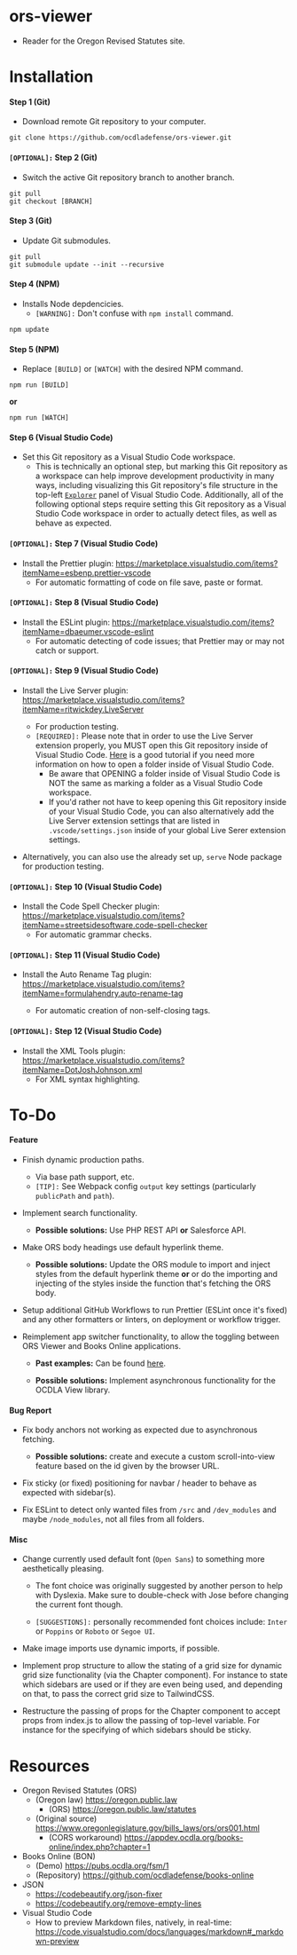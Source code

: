 # ors-viewer

-   Reader for the Oregon Revised Statutes site.

# Installation

#### Step 1 (Git)

-   Download remote Git repository to your computer.

```
git clone https://github.com/ocdladefense/ors-viewer.git
```

#### `[OPTIONAL]:` Step 2 (Git)

-   Switch the active Git repository branch to another branch.

```
git pull
git checkout [BRANCH]
```

#### Step 3 (Git)

-   Update Git submodules.

```
git pull
git submodule update --init --recursive
```

#### Step 4 (NPM)

-   Installs Node depdencicies.
    -   `[WARNING]:` Don't confuse with `npm install` command.

```
npm update
```

#### Step 5 (NPM)

-   Replace `[BUILD]` or `[WATCH]` with the desired NPM command.

```
npm run [BUILD]
```

**or**

```
npm run [WATCH]
```

#### Step 6 (Visual Studio Code)

-   Set this Git repository as a Visual Studio Code workspace.
    -   This is technically an optional step, but marking this Git repository as a workspace can help improve development productivity in many ways, including visualizing this Git repository's file structure in the top-left [`Explorer`](https://code.visualstudio.com/docs/getstarted/userinterface#_explorer-view) panel of Visual Studio Code. Additionally, all of the following optional steps require setting this Git repository as a Visual Studio Code workspace in order to actually detect files, as well as behave as expected.

#### `[OPTIONAL]:` Step 7 (Visual Studio Code)

-   Install the Prettier plugin: https://marketplace.visualstudio.com/items?itemName=esbenp.prettier-vscode
    -   For automatic formatting of code on file save, paste or format.

#### `[OPTIONAL]:` Step 8 (Visual Studio Code)

-   Install the ESLint plugin: https://marketplace.visualstudio.com/items?itemName=dbaeumer.vscode-eslint
    -   For automatic detecting of code issues; that Prettier may or may not catch or support.

#### `[OPTIONAL]:` Step 9 (Visual Studio Code)

-   Install the Live Server plugin: https://marketplace.visualstudio.com/items?itemName=ritwickdey.LiveServer

    -   For production testing.
    -   `[REQUIRED]:` Please note that in order to use the Live Server extension properly, you MUST open this Git repository inside of Visual Studio Code. [Here](https://www.youtube.com/watch?v=6dDmwwKx8Rc) is a good tutorial if you need more information on how to open a folder inside of Visual Studio Code.
        -   Be aware that OPENING a folder inside of Visual Studio Code is NOT the same as marking a folder as a Visual Studio Code workspace.
        -   If you'd rather not have to keep opening this Git repository inside of your Visual Studio Code, you can also alternatively add the Live Server extension settings that are listed in `.vscode/settings.json` inside of your global Live Serer extension settings.

-   Alternatively, you can also use the already set up, `serve` Node package for production testing.

#### `[OPTIONAL]:` Step 10 (Visual Studio Code)

-   Install the Code Spell Checker plugin: https://marketplace.visualstudio.com/items?itemName=streetsidesoftware.code-spell-checker
    -   For automatic grammar checks.

#### `[OPTIONAL]:` Step 11 (Visual Studio Code)

-   Install the Auto Rename Tag plugin: https://marketplace.visualstudio.com/items?itemName=formulahendry.auto-rename-tag

    -   For automatic creation of non-self-closing tags.

#### `[OPTIONAL]:` Step 12 (Visual Studio Code)

-   Install the XML Tools plugin: https://marketplace.visualstudio.com/items?itemName=DotJoshJohnson.xml
    -   For XML syntax highlighting.

# To-Do

#### Feature

-   Finish dynamic production paths.

    -   Via base path support, etc.
    -   `[TIP]:` See Webpack config `output` key settings (particularly `publicPath` and `path`).

-   Implement search functionality.

    -   **Possible solutions:** Use PHP REST API **or** Salesforce API.

-   Make ORS body headings use default hyperlink theme.

    -   **Possible solutions:** Update the ORS module to import and inject styles from the default hyperlink theme **or** or do the importing and injecting of the styles inside the function that's fetching the ORS body.

-   Setup additional GitHub Workflows to run Prettier (ESLint once it's fixed) and any other formatters or linters, on deployment or workflow trigger.

-   Reimplement app switcher functionality, to allow the toggling between ORS Viewer and Books Online applications.

    -   **Past examples:** Can be found [here](https://github.com/ocdladefense/ors-viewer/blob/4c0ed45cbce65962b723c3852518f41ef3a20175/src/js/App.jsx#L39-L85).

    -   **Possible solutions:** Implement asynchronous functionality for the OCDLA View library.

#### Bug Report

-   Fix body anchors not working as expected due to asynchronous fetching.

    -   **Possible solutions:** create and execute a custom scroll-into-view feature based on the id given by the browser URL.

-   Fix sticky (or fixed) positioning for navbar / header to behave as expected with sidebar(s).

-   Fix ESLint to detect only wanted files from `/src` and `/dev_modules` and maybe `/node_modules`, not all files from all folders.

#### Misc

-   Change currently used default font (`Open Sans`) to something more aesthetically pleasing.

    -   The font choice was originally suggested by another person to help with Dyslexia. Make sure to double-check with Jose before changing the current font though.

    -   `[SUGGESTIONS]:` personally recommended font choices include: `Inter` or `Poppins` or `Roboto` or `Segoe UI`.

-   Make image imports use dynamic imports, if possible.

-   Implement prop structure to allow the stating of a grid size for dynamic grid size functionality (via the Chapter component). For instance to state which sidebars are used or if they are even being used, and depending on that, to pass the correct grid size to TailwindCSS.

-   Restructure the passing of props for the Chapter component to accept props from index.js to allow the passing of top-level variable. For instance for the specifying of which sidebars should be sticky.

# Resources

-   Oregon Revised Statutes (ORS)
    -   (Oregon law) https://oregon.public.law
        -   (ORS) https://oregon.public.law/statutes
    -   (Original source) https://www.oregonlegislature.gov/bills_laws/ors/ors001.html
        -   (CORS workaround) https://appdev.ocdla.org/books-online/index.php?chapter=1
-   Books Online (BON)
    -   (Demo) https://pubs.ocdla.org/fsm/1
    -   (Repository) https://github.com/ocdladefense/books-online
-   JSON
    -   https://codebeautify.org/json-fixer
    -   https://codebeautify.org/remove-empty-lines
-   Visual Studio Code
    -   How to preview Markdown files, natively, in real-time: https://code.visualstudio.com/docs/languages/markdown#_markdown-preview
